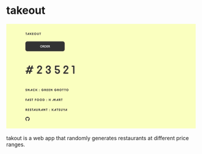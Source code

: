 # takeout

[![Website Preview](assets/preview.jpg)](https://anthonytedja.github.io/takeout/)

takout is a web app that randomly generates restaurants at different price ranges.
